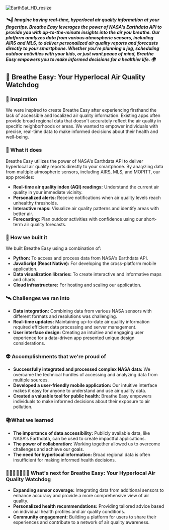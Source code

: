![EarthSat_HD_resize](https://github.com/user-attachments/assets/d0f8d83d-bfa7-45a4-8ef0-034e63f9fd64)

##### 🛰️📡 Imagine having real-time, hyperlocal air quality information at your fingertips. Breathe Easy leverages the power of NASA's Earthdata API to provide you with up-to-the-minute insights into the air you breathe. Our platform analyzes data from various atmospheric sensors, including AIRS and MLS, to deliver personalized air quality reports and forecasts directly to your smartphone. Whether you're planning a jog, scheduling outdoor activities with your kids, or just want peace of mind, Breathe Easy empowers you to make informed decisions for a healthier life.  🌍

## 💨 Breathe Easy: Your Hyperlocal Air Quality Watchdog

### 🌃 Inspiration 

We were inspired to create Breathe Easy after experiencing firsthand the lack of accessible and localized air quality information. Existing apps often provide broad regional data that doesn't accurately reflect the air quality in specific neighborhoods or areas. We wanted to empower individuals with precise, real-time data to make informed decisions about their health and well-being.

### 🍃 What it does

Breathe Easy utilizes the power of NASA's Earthdata API to deliver hyperlocal air quality reports directly to your smartphone. By analyzing data from multiple atmospheric sensors, including AIRS, MLS, and MOPITT, our app provides:

- **Real-time air quality index (AQI) readings:** Understand the current air quality in your immediate vicinity.
- **Personalized alerts:** Receive notifications when air quality levels reach unhealthy thresholds.
- **Interactive maps:** Visualize air quality patterns and identify areas with better air.
- **Forecasting:** Plan outdoor activities with confidence using our short-term air quality forecasts.

### 🔨 How we built it

We built Breathe Easy using a combination of:

- **Python:** To access and process data from NASA's Earthdata API.
- **JavaScript (React Native):** For developing the cross-platform mobile application.
- **Data visualization libraries:** To create interactive and informative maps and charts.
- **Cloud infrastructure:** For hosting and scaling our application.

### 🛰️ Challenges we ran into

- **Data integration:** Combining data from various NASA sensors with different formats and resolutions was challenging. 
- **Real-time updates:** Maintaining up-to-date air quality information required efficient data processing and server management.
- **User interface design:** Creating an intuitive and engaging user experience for a data-driven app presented unique design considerations.

### 👽 Accomplishments that we're proud of

- **Successfully integrated and processed complex NASA data:** We overcame the technical hurdles of accessing and analyzing data from multiple sources.
- **Developed a user-friendly mobile application:** Our intuitive interface makes it easy for anyone to understand and use air quality data.
- **Created a valuable tool for public health:** Breathe Easy empowers individuals to make informed decisions about their exposure to air pollution.

### 📚What we learned

- **The importance of data accessibility:** Publicly available data, like NASA's Earthdata, can be used to create impactful applications.
- **The power of collaboration:** Working together allowed us to overcome challenges and achieve our goals.
- **The need for hyperlocal information:** Broad regional data is often insufficient for making informed health decisions.

### 🚀👨🏻‍🚀🧑🏻‍🚀 What's next for Breathe Easy: Your Hyperlocal Air Quality Watchdog

- **Expanding sensor coverage:** Integrating data from additional sensors to enhance accuracy and provide a more comprehensive view of air quality.
- **Personalized health recommendations:** Providing tailored advice based on individual health profiles and air quality conditions.
- **Community engagement:**  Building a platform for users to share their experiences and contribute to a network of air quality awareness. 
